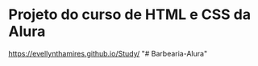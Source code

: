 # Projeto do curso de HTML e CSS da Alura

https://evellynthamires.github.io/Study/
"# Barbearia-Alura" 
